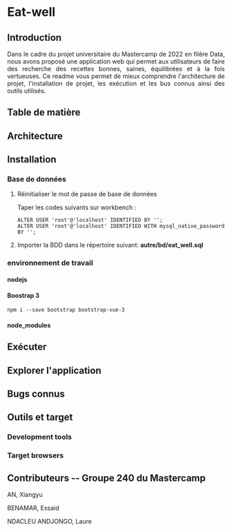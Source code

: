 
<h1>Eat-well</h1> 
<article>
  <section>
    <h2>Introduction</h2>
    <div> 
      <p style="text-align: justify;">
        Dans le cadre du projet universitaire du Mastercamp de 2022 en filère Data, nous avons proposé une application web qui permet aux utilisateurs de faire des recherche des recettes bonnes, saines, équilibrées et à la fois vertueuses. Ce readme vous permet de mieux comprendre l'architecture de projet, l'installation de projet, les exécution et les bus connus ainsi des outils utilisés.
      </p>
    </div>
  </section>
</article>

<article> 
  <section>
    <h2>Table de matière </h2>
  </section>
</article>


<article> 
  <section>
    <h2>Architecture </h2>
  </section>
</article>


<article> 
  <section>
    <h2>Installation </h2>
  </section>
</article>


### Base de données
<ol>
<li>Réinitialiser le mot de passe de base de données</li>
  <p> 
    Taper les codes suivants sur workbench :
  </p>
  <p> 
    
    ALTER USER 'root'@'localhost' IDENTIFIED BY ''; 
    ALTER USER 'root'@'localhost' IDENTIFIED WITH mysql_native_password BY '';
    
  </p>
  <li>Importer la BDD dans le répertoire suivant: <b>autre/bd/eat_well.sql</b></li> 
</ol>


### environnement de travail
#### nodejs
#### Boostrap 3
  `npm i --save bootstrap bootstrap-vue-3`
#### node_modules

<article> 
  <section>
    <h2>Exécuter </h2>
  </section>
</article>

<article> 
  <section>
    <h2>Explorer l'application  </h2>
  </section>
</article>

<article> 
  <section>
    <h2>Bugs connus </h2>
  </section>
</article>


<article> 
  <section>
    <h2>Outils et target </h2>
    <div> 
      <h3>Development tools </h3>
    </div>
    <div> 
      <h3>Target browsers </h3>
    </div>
  </section>
</article>

<article> 
  <section>
    <h2>Contributeurs -- Groupe 240 du Mastercamp </h2>
    <div> 
      <p>AN, Xiangyu  </p>
      <p>BENAMAR, Essaid </p>
      <p>NDACLEU ANDJONGO, Laure </p>
    </div>
  </section>
</article>




